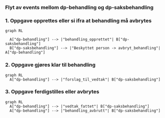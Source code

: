 ### Flyt av events mellom dp-behandling og dp-saksbehandling


### 1. Oppgave opprettes eller si ifra at behandling må avbrytes
```mermaid
graph RL

  A["dp-behandling"] --> |"behandling_opprettet"| B["dp-saksbehandling"]
  B["dp-saksbehandling"] --> |"Beskyttet person -> avbryt_behandling"| A["dp-behandling"]
```

### 2. Oppgave gjøres klar til behandling
```mermaid
graph RL
  A["dp-behandling"] --> |"forslag_til_vedtak"| B["dp-saksbehandling"]
```

### 3. Oppgave ferdigstilles eller avbrytes
```mermaid
graph RL
  A["dp-behandling"] --> |"vedtak_fattet"| B["dp-saksbehandling"]
  A["dp-behandling"] --> |"behandling_avbrutt"| B["dp-saksbehandling"]
```



